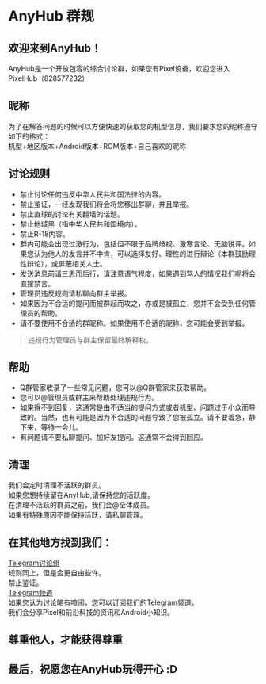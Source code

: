 # AnyHub 群规

## 欢迎来到AnyHub！

AnyHub是一个开放包容的综合讨论群，如果您有Pixel设备，欢迎您进入PixelHub（828577232）

## 昵称

为了在解答问题的时候可以方便快速的获取您的机型信息，我们要求您的昵称遵守如下的格式：  
机型+地区版本+Android版本+ROM版本+自己喜欢的昵称

## 讨论规则

- 禁止讨论任何违反中华人民共和国法律的内容。
- 禁止鉴证，一经发现我们将会将您移出群聊，并且举报。
- 禁止直球的讨论有关翻墙的话题。
- 禁止地域黑（指中华人民共和国境内）。
- 禁止R-18内容。
- 群内可能会出现过激行为，包括但不限于品牌歧视、激寒言论、无脑锐评。如果您认为他人的发言并不中肯，可以选择友好、理性的进行辩论（本群鼓励理性辩论），或屏蔽相关人士。
- 发送消息前请三思而后行，请注意语气程度，如果遇到骂人的情况我们呢将会直接禁言。
- 管理员违反规则请私聊向群主举报。
- 如果因为不合适的提问而被群起而攻之，亦或是被孤立，您并不会受到任何管理员的帮助。
- 请不要使用不合适的群昵称。如果使用不合适的昵称，您可能会受到举报。
> 违规行为管理员与群主保留最终解释权。

## 帮助

- Q群管家收录了一些常见问题，您可以@Q群管家来获取帮助。
- 您可以@管理员或群主来帮助处理违规行为。
- 如果得不到回复，这通常是由不适当的提问方式或者机型、问题过于小众而导致的。当然，也有可能是因为不合适的问题导致了您被孤立。请不要着急，静下来，等待一会儿。
- 有问题请不要私聊提问、加好友提问。这通常不会得到回应。

## 清理

我们会定时清理不活跃的群员。  
如果您想持续留在AnyHub,请保持您的活跃度。  
在清理不活跃的群员之前，我们会@全体成员。  
如果有特殊原因不能保持活跃，请私聊管理。

## 在其他地方找到我们：

[Telegram讨论组](https://t.me/pixelhub2021)  
规则同上，但是会更自由些许。  
禁止鉴证。  
[Telegram频道](https://t.me/pixelhubnews)  
如果您认为讨论略有喧闹，您可以订阅我们的Telegram频道。  
我们会分享Pixel和前沿科技的资讯和Android小知识。

## 尊重他人，才能获得尊重
## 最后，祝愿您在AnyHub玩得开心 :D
